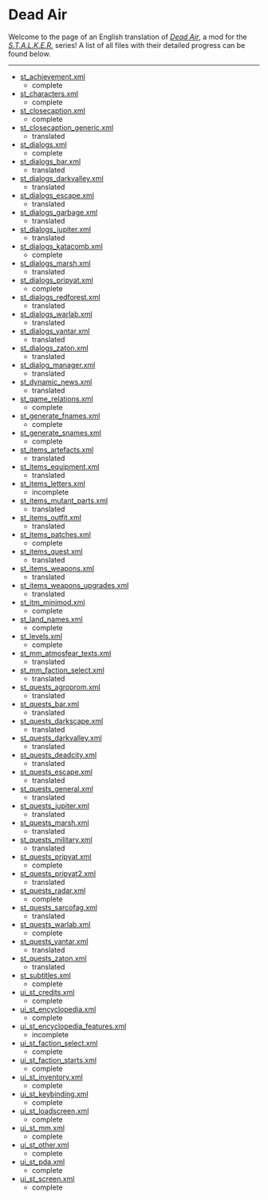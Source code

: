 # Dead Air
Welcome to the page of an English translation of *[Dead Air](https://www.moddb.com/mods/dead-air)*, a mod for the *[S.T.A.L.K.E.R.](https://en.wikipedia.org/wiki/S.T.A.L.K.E.R.)* series!
A list of all files with their detailed progress can be found below.

---

- [st_achievement.xml](gamedata/configs/text/eng/st_achievement.xml)
	- complete
- [st_characters.xml](gamedata/configs/text/eng/st_characters.xml)
	- complete
- [st_closecaption.xml](gamedata/configs/text/eng/st_closecaption.xml)
	- complete
- [st_closecaption_generic.xml](gamedata/configs/text/eng/st_closecaption_generic.xml)
	- translated
- [st_dialogs.xml](gamedata/configs/text/eng/st_dialogs.xml)
	- complete
- [st_dialogs_bar.xml](gamedata/configs/text/eng/st_dialogs_bar.xml)
	- translated
- [st_dialogs_darkvalley.xml](gamedata/configs/text/eng/st_dialogs_darkvalley.xml)
	- translated
- [st_dialogs_escape.xml](gamedata/configs/text/eng/st_dialogs_escape.xml)
	- translated
- [st_dialogs_garbage.xml](gamedata/configs/text/eng/st_dialogs_garbage.xml)
	- translated
- [st_dialogs_jupiter.xml](gamedata/configs/text/eng/st_dialogs_jupiter.xml)
	- translated
- [st_dialogs_katacomb.xml](gamedata/configs/text/eng/st_dialogs_katacomb.xml)
	- complete
- [st_dialogs_marsh.xml](gamedata/configs/text/eng/st_dialogs_marsh.xml)
	- translated
- [st_dialogs_pripyat.xml](gamedata/configs/text/eng/st_dialogs_pripyat.xml)
	- complete
- [st_dialogs_redforest.xml](gamedata/configs/text/eng/st_dialogs_redforest.xml)
	- translated
- [st_dialogs_warlab.xml](gamedata/configs/text/eng/st_dialogs_warlab.xml)
	- translated
- [st_dialogs_yantar.xml](gamedata/configs/text/eng/st_dialogs_yantar.xml)
	- translated
- [st_dialogs_zaton.xml](gamedata/configs/text/eng/st_dialogs_zaton.xml)
	- translated
- [st_dialog_manager.xml](gamedata/configs/text/eng/st_dialog_manager.xml)
	- translated
- [st_dynamic_news.xml](gamedata/configs/text/eng/st_dynamic_news.xml)
	- translated
- [st_game_relations.xml](gamedata/configs/text/eng/st_game_relations.xml)
	- complete
- [st_generate_fnames.xml](gamedata/configs/text/eng/st_generate_fnames.xml)
	- complete
- [st_generate_snames.xml](gamedata/configs/text/eng/st_generate_snames.xml)
	- complete
- [st_items_artefacts.xml](gamedata/configs/text/eng/st_items_artefacts.xml)
	- translated
- [st_items_equipment.xml](gamedata/configs/text/eng/st_items_equipment.xml)
	- translated
- [st_items_letters.xml](gamedata/configs/text/eng/st_items_letters.xml)
	- incomplete
- [st_items_mutant_parts.xml](gamedata/configs/text/eng/st_items_mutant_parts.xml)
	- translated
- [st_items_outfit.xml](gamedata/configs/text/eng/st_items_outfit.xml)
	- translated
- [st_items_patches.xml](gamedata/configs/text/eng/st_items_patches.xml)
	- complete
- [st_items_quest.xml](gamedata/configs/text/eng/st_items_quest.xml)
	- translated
- [st_items_weapons.xml](gamedata/configs/text/eng/st_items_weapons.xml)
	- translated
- [st_items_weapons_upgrades.xml](gamedata/configs/text/eng/st_items_weapons_upgrades.xml)
	- translated
- [st_itm_minimod.xml](gamedata/configs/text/eng/st_itm_minimod.xml)
	- complete
- [st_land_names.xml](gamedata/configs/text/eng/st_land_names.xml)
	- complete
- [st_levels.xml](gamedata/configs/text/eng/st_levels.xml)
	- complete
- [st_mm_atmosfear_texts.xml](gamedata/configs/text/eng/st_mm_atmosfear_texts.xml)
	- translated
- [st_mm_faction_select.xml](gamedata/configs/text/eng/st_mm_faction_select.xml)
	- translated
- [st_quests_agroprom.xml](gamedata/configs/text/eng/st_quests_agroprom.xml)
	- translated
- [st_quests_bar.xml](gamedata/configs/text/eng/st_quests_bar.xml)
	- translated
- [st_quests_darkscape.xml](gamedata/configs/text/eng/st_quests_darkscape.xml)
	- translated
- [st_quests_darkvalley.xml](gamedata/configs/text/eng/st_quests_darkvalley.xml)
	- translated
- [st_quests_deadcity.xml](gamedata/configs/text/eng/st_quests_deadcity.xml)
	- translated
- [st_quests_escape.xml](gamedata/configs/text/eng/st_quests_escape.xml)
	- translated
- [st_quests_general.xml](gamedata/configs/text/eng/st_quests_general.xml)
	- translated
- [st_quests_jupiter.xml](gamedata/configs/text/eng/st_quests_jupiter.xml)
	- translated
- [st_quests_marsh.xml](gamedata/configs/text/eng/st_quests_marsh.xml)
	- translated
- [st_quests_military.xml](gamedata/configs/text/eng/st_quests_military.xml)
	- translated
- [st_quests_pripyat.xml](gamedata/configs/text/eng/st_quests_pripyat.xml)
	- complete
- [st_quests_pripyat2.xml](gamedata/configs/text/eng/st_quests_pripyat2.xml)
	- translated
- [st_quests_radar.xml](gamedata/configs/text/eng/st_quests_radar.xml)
	- complete
- [st_quests_sarcofag.xml](gamedata/configs/text/eng/st_quests_sarcofag.xml)
	- translated
- [st_quests_warlab.xml](gamedata/configs/text/eng/st_quests_warlab.xml)
	- complete
- [st_quests_yantar.xml](gamedata/configs/text/eng/st_quests_yantar.xml)
	- translated
- [st_quests_zaton.xml](gamedata/configs/text/eng/st_quests_zaton.xml)
	- translated
- [st_subtitles.xml](gamedata/configs/text/eng/st_subtitles.xml)
	- complete
- [ui_st_credits.xml](gamedata/configs/text/eng/ui_st_credits.xml)
	- complete
- [ui_st_encyclopedia.xml](gamedata/configs/text/eng/ui_st_encyclopedia.xml)
	- complete
- [ui_st_encyclopedia_features.xml](gamedata/configs/text/eng/ui_st_encyclopedia_features.xml)
	- incomplete
- [ui_st_faction_select.xml](gamedata/configs/text/eng/ui_st_faction_select.xml)
	- complete
- [ui_st_faction_starts.xml](gamedata/configs/text/eng/ui_st_faction_starts.xml)
	- complete
- [ui_st_inventory.xml](gamedata/configs/text/eng/ui_st_inventory.xml)
	- complete
- [ui_st_keybinding.xml](gamedata/configs/text/eng/ui_st_keybinding.xml)
	- complete
- [ui_st_loadscreen.xml](gamedata/configs/text/eng/ui_st_loadscreen.xml)
	- complete
- [ui_st_mm.xml](gamedata/configs/text/eng/ui_st_mm.xml)
	- complete
- [ui_st_other.xml](gamedata/configs/text/eng/ui_st_other.xml)
	- complete
- [ui_st_pda.xml](gamedata/configs/text/eng/ui_st_pda.xml)
	- complete
- [ui_st_screen.xml](gamedata/configs/text/eng/ui_st_screen.xml)
	- complete
